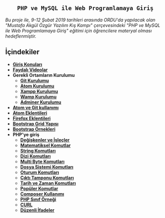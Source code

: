 
<h2 align="center"><code>PHP ve MySQL ile Web Programlamaya Giriş</code></h2>
<i>Bu proje ile, 9-12 Şubat 2019 tarihleri arasında ORDU'da yapılacak olan "Mustafa Akgül Özgür Yazılım Kış Kampı" çerçevesindeki "PHP ve MySQL ile Web Programlamaya Giriş" eğitimi için öğrencilere materyal olması hedeflenmiştir.</i>

## İçindekiler

- **[Giriş Konuları](https://github.com/kemtake/PHP-Egitimi/blob/master/giris.konulari.md)**
- **[Faydalı Videolar](https://github.com/kemtake/PHP-Egitimi/blob/master/faydali.videolar.md)**
- **Gerekli Ortamların Kurulumu**
  * **[Git Kurulumu](https://github.com/kemtake/PHP-Egitimi/blob/master/kurulum.git.md)**
  * **[Atom Kurulumu](https://github.com/kemtake/PHP-Egitimi/blob/master/kurulum.atom.md)**
  * **[Xampp Kurulumu](https://github.com/kemtake/PHP-Egitimi/blob/master/kurulum.xampp.md)**
  * **[Wamp Kurulumu](https://github.com/kemtake/PHP-Egitimi/blob/master/kurulum.wamp.md)**
  * **[Adminer Kurulumu](https://github.com/kemtake/PHP-Egitimi/blob/master/kurulum.adminer.md)**
- **[Atom ve Git kullanımı](https://github.com/kemtake/PHP-Egitimi/blob/master/kullan%C4%B1m.atom.git.md)**
- **[Atom Eklentileri](https://github.com/kemtake/PHP-Egitimi/blob/master/eklentiler.atom.md)**
- **[Firefox Eklentileri](https://github.com/kemtake/PHP-Egitimi/blob/master/eklentiler.firefox.md)**
- **[Bootstrap Grid Yapısı](https://github.com/kemtake/PHP-Egitimi/tree/master/bootstrap.grid)**
- **[Bootstrap Örnekleri](https://github.com/kemtake/PHP-Egitimi/tree/master/bootstrap_ornekleri)**
- **PHP'ye giriş**
  * **[Değişkenler ve İşleçler](https://github.com/kemtake/PHP-Egitimi/blob/master/degiskenler.islecler.md)**
  * **[Matematiksel Komutlar](https://github.com/kemtake/PHP-Egitimi/blob/master/komutlar.matematik.md)**
  * **[String Komutları](https://github.com/kemtake/PHP-Egitimi/blob/master/komutlar.dizge.md)**
  * **[Dizi Komutları](https://github.com/kemtake/PHP-Egitimi/blob/master/komutlar.diziler.md)**
  * **[Multi Byte Komutları](https://github.com/kemtake/PHP-Egitimi/blob/master/komutlar.multibyte.md)**
  * **[Dosya Sistemi Komutları](https://github.com/kemtake/PHP-Egitimi/blob/master/komutlar.dosyasistemi.md)**
  * **[Oturum Komutları](https://github.com/kemtake/PHP-Egitimi/blob/master/komutlar.oturum.md)**
  * **[Çıktı Tamponu Komutları](https://github.com/kemtake/PHP-Egitimi/blob/master/komutlar.ciktitamponu.md)**
  * **[Tarih ve Zaman Komutları](https://github.com/kemtake/PHP-Egitimi/blob/master/komutlar.tarihzaman.md)**
  * **[Popüler Komutlar](https://github.com/kemtake/PHP-Egitimi/blob/master/komutlar.populer.md)**
  * **[Composer Kullanımı](https://github.com/kemtake/PHP-Egitimi/blob/master/kullanim.composer.md)**
  * **[PHP Sınıf Örneği](https://github.com/kemtake/PHP-Egitimi/blob/master/class.ornegi.md)**
  * **[CURL](https://github.com/kemtake/PHP-Egitimi/blob/master/curl.ornegi.md)**
  * **[Düzenli İfadeler](https://github.com/kemtake/PHP-Egitimi/blob/master/php.regex.md)**

